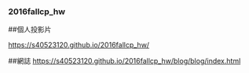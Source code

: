 ### 2016fallcp_hw


##個人投影片

https://s40523120.github.io/2016fallcp_hw/


##網誌
https://s40523120.github.io/2016fallcp_hw/blog/blog/index.html
